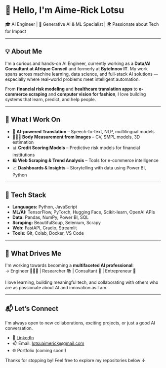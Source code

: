 # 👋 Hello, I'm Aime-Rick Lotsu

🎓 AI Engineer | 🤖 Generative AI & ML Specialist | 🌍 Passionate about Tech for Impact

---

## 💡 About Me

I'm a curious and hands-on AI Engineer, currently working as a **Data/AI Consultant at Afrique Conseil** and formerly at **ByteInnov IT**. My work spans across machine learning, data science, and full-stack AI solutions — especially where real-world problems meet intelligent automation.

From **financial risk modeling** and **healthcare translation apps** to **e-commerce scraping** and **computer vision for fashion**, I love building systems that learn, predict, and help people.

---

## 🧠 What I Work On

- 🧾 **AI-powered Translation** – Speech-to-text, NLP, multilingual models  
- 🧍🏾‍♂️ **Body Measurement from Images** – CV, SMPL models, 3D estimation  
- 📊 **Credit Scoring Models** – Predictive risk models for financial institutions  
- 🛍️ **Web Scraping & Trend Analysis** – Tools for e-commerce intelligence  
- 📈 **Dashboards & Insights** – Storytelling with data using Power BI, Python  

---

## 🔧 Tech Stack

- **Languages:** Python, JavaScript  
- **ML/AI:** TensorFlow, PyTorch, Hugging Face, Scikit-learn, OpenAI APIs  
- **Data:** Pandas, NumPy, Power BI, SQL  
- **Scraping:** BeautifulSoup, Selenium, Scrapy  
- **Web:** FastAPI, Gradio, Streamlit  
- **Tools:** Git, Colab, Docker, VS Code  

---

## 🚀 What Drives Me

I'm working towards becoming a **multifaceted AI professional**:  
→ Engineer 👨🏽‍💻 | Researcher 📚 | Consultant 🤝 | Entrepreneur 🚀

I love learning, building meaningful tech, and collaborating with others who are as passionate about AI and innovation as I am.

---

## 📬 Let’s Connect

I'm always open to new collaborations, exciting projects, or just a good AI conversation.

- 💼 [LinkedIn](https://www.linkedin.com/in/aime-rick-lotsu)  
- 📫 Email: lotsuaimerick@gmail.com  
- 🌐 Portfolio (coming soon!)

Thanks for stopping by! Feel free to explore my repositories below ↓
